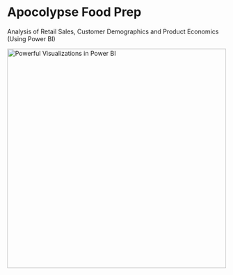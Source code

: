 # Apocolypse Food Prep
Analysis of Retail Sales, Customer Demographics and Product Economics (Using Power BI)








<img width="503" alt="Powerful Visualizations in Power BI" src="https://github.com/DeepaliSukhdeve/Apocolypse-Food-Prep-/assets/145950963/c5e76171-1d89-4b60-b750-fe47ab78757a">

